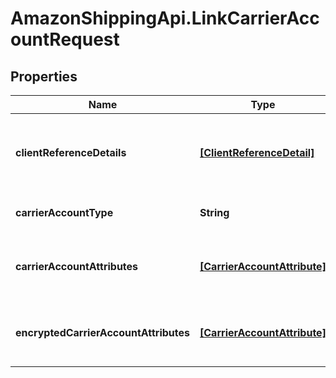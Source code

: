 # AmazonShippingApi.LinkCarrierAccountRequest

## Properties

Name | Type | Description | Notes
------------ | ------------- | ------------- | -------------
**clientReferenceDetails** | [**[ClientReferenceDetail]**](ClientReferenceDetail.md) | Object to pass additional information about the MCI Integrator shipperType: List of ClientReferenceDetail | [optional] 
**carrierAccountType** | **String** | CarrierAccountType  associated with account. | 
**carrierAccountAttributes** | [**[CarrierAccountAttribute]**](CarrierAccountAttribute.md) | A list of all attributes required by the carrier in order to successfully link the merchant&#39;s account | 
**encryptedCarrierAccountAttributes** | [**[CarrierAccountAttribute]**](CarrierAccountAttribute.md) | A list of all attributes required by the carrier in order to successfully link the merchant&#39;s account | [optional] 


